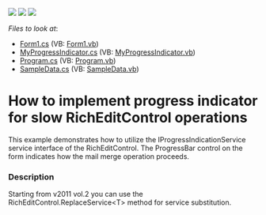 <!-- default badges list -->
![](https://img.shields.io/endpoint?url=https://codecentral.devexpress.com/api/v1/VersionRange/128610501/11.2.5%2B)
[![](https://img.shields.io/badge/Open_in_DevExpress_Support_Center-FF7200?style=flat-square&logo=DevExpress&logoColor=white)](https://supportcenter.devexpress.com/ticket/details/E3075)
[![](https://img.shields.io/badge/📖_How_to_use_DevExpress_Examples-e9f6fc?style=flat-square)](https://docs.devexpress.com/GeneralInformation/403183)
<!-- default badges end -->
<!-- default file list -->
*Files to look at*:

* [Form1.cs](./CS/ProgressIndicator/Form1.cs) (VB: [Form1.vb](./VB/ProgressIndicator/Form1.vb))
* [MyProgressIndicator.cs](./CS/ProgressIndicator/MyProgressIndicator.cs) (VB: [MyProgressIndicator.vb](./VB/ProgressIndicator/MyProgressIndicator.vb))
* [Program.cs](./CS/ProgressIndicator/Program.cs) (VB: [Program.vb](./VB/ProgressIndicator/Program.vb))
* [SampleData.cs](./CS/ProgressIndicator/SampleData.cs) (VB: [SampleData.vb](./VB/ProgressIndicator/SampleData.vb))
<!-- default file list end -->
# How to implement progress indicator for slow RichEditControl operations


<p>This example demonstrates how to utilize the IProgressIndicationService service interface of the RichEditControl. The ProgressBar control on the form indicates how the mail merge operation proceeds.</p>


<h3>Description</h3>

<p>Starting from v2011 vol.2 you can use the RichEditControl.ReplaceService&lt;T&gt; method for service substitution.</p><br />


<br/>



